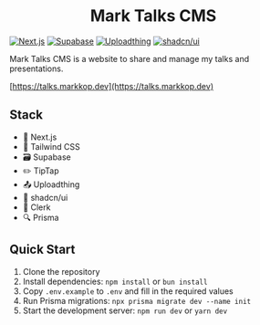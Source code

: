 <h1 align="center">Mark Talks CMS</h1>

[![Next.js](https://img.shields.io/badge/Next.js-000000?style=for-the-badge&logo=next.js&logoColor=white)](https://nextjs.org/)
[![Supabase](https://img.shields.io/badge/Supabase-3ECF8E?style=for-the-badge&logo=supabase&logoColor=white)](https://supabase.com/)
[![Uploadthing](https://img.shields.io/badge/Uploadthing-333333?style=for-the-badge&logo=uploadthing&logoColor=white)](https://uploadthing.com/)
[![shadcn/ui](https://img.shields.io/badge/shadcn%2Fui-000000?style=for-the-badge&logo=shadcn&logoColor=white)](https://ui.shadcn.com/)

Mark Talks CMS is a website to share and manage my talks and presentations.

[https://talks.markkop.dev](https://talks.markkop.dev)

## Stack

- 🚀 Next.js
- 🎨 Tailwind CSS
- 🗃️ Supabase
- ✏️ TipTap
- 📤 Uploadthing
- 🧩 shadcn/ui
- 🔐 Clerk
- 🔍 Prisma

## Quick Start

1. Clone the repository
2. Install dependencies: `npm install` or `bun install`
3. Copy `.env.example` to `.env` and fill in the required values
4. Run Prisma migrations: `npx prisma migrate dev --name init`
5. Start the development server: `npm run dev` or `yarn dev`
